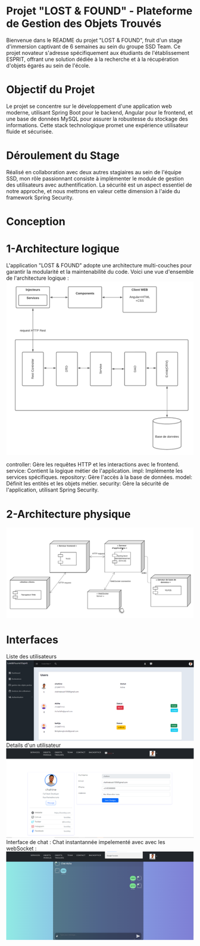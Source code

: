 # Projet "LOST & FOUND" - Plateforme de Gestion des Objets Trouvés 
Bienvenue dans le README du projet "LOST & FOUND", fruit d'un stage d'immersion captivant de 6 semaines au sein du groupe SSD Team. Ce projet novateur s'adresse spécifiquement aux étudiants de l'établissement ESPRIT,
offrant une solution dédiée à la recherche et à la récupération d'objets égarés au sein de l'école.
# Objectif du Projet
Le projet se concentre sur le développement d'une application web moderne, utilisant Spring Boot pour le backend, Angular pour le frontend, et une base de données MySQL pour 
assurer la robustesse du stockage des informations. Cette stack technologique promet une expérience utilisateur fluide et sécurisée.
# Déroulement du Stage
Réalisé en collaboration avec deux autres stagiaires au sein de l'équipe SSD, mon rôle passionnant consiste à implémenter le module de gestion des utilisateurs avec authentification. La sécurité est un aspect essentiel de notre approche,
et nous mettrons en valeur cette dimension à l'aide du framework Spring Security.
# Conception 
# 1-Architecture logique 
L'application "LOST & FOUND" adopte une architecture multi-couches pour garantir la modularité et la maintenabilité du code. Voici une vue d'ensemble de l'architecture logique :
![Aperçu de la Plateforme E-sport](./Diagrammevierge(5).png)

controller: Gère les requêtes HTTP et les interactions avec le frontend.
service: Contient la logique métier de l'application.
impl: Implémente les services spécifiques.
repository: Gère l'accès à la base de données.
model: Définit les entités et les objets métier.
security: Gère la sécurité de l'application, utilisant Spring Security.
# 2-Architecture physique 
![Aperçu de la Plateforme E-sport](./Architecturephysique.png)
# Interfaces 
Liste des utilisateurs 
![List user](./Captureusers.PNG)
Details d'un utilisateur 
![Detail user](./captureeditchahine.PNG)
Interface de chat :
Chat instantannée impelementé avec avec les webSocket :
![Chat instantanné](./Capturechahine3.PNG)


